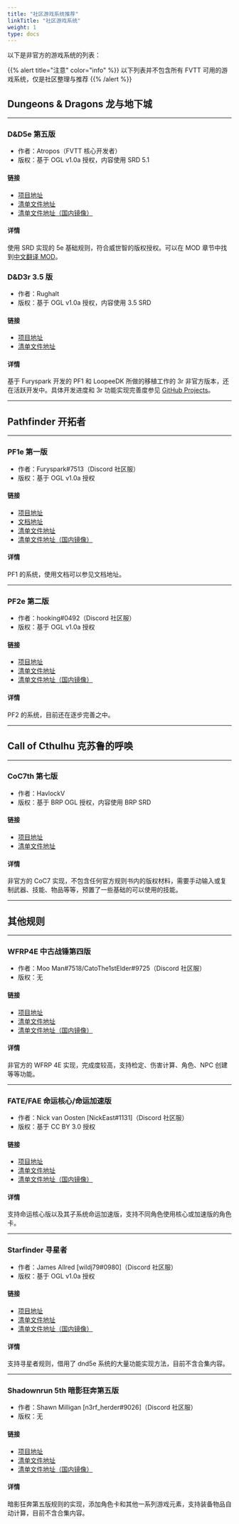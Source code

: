 ```yaml
---
title: "社区游戏系统推荐"
linkTitle: "社区游戏系统"
weight: 1
type: docs
---
```


以下是非官方的游戏系统的列表：

{{% alert title="注意" color="info" %}}
以下列表并不包含所有 FVTT 可用的游戏系统，仅是社区整理与推荐
{{% /alert %}}


## Dungeons & Dragons 龙与地下城

---

### D&D5e 第五版
- 作者：Atropos（FVTT 核心开发者）
- 版权：基于 OGL v1.0a 授权，内容使用 SRD 5.1
#### 链接
- [项目地址](https://gitlab.com/foundrynet/dnd5e)
- [清单文件地址](https://gitlab.com/foundrynet/dnd5e/raw/master/system.json)
- [清单文件地址（国内镜像）](https://cdn.sbea.in/gitlab.com/foundrynet/dnd5e/raw/master/system.json)
#### 详情
使用 SRD 实现的 5e 基础规则，符合威世智的版权授权。可以在 MOD 章节中找到[中文翻译 MOD](../mods/#5e-中文化)。

### D&D3r 3.5 版
- 作者：Rughalt
- 版权：基于 OGL v1.0a 授权，内容使用 3.5 SRD
#### 链接
- [项目地址](https://github.com/Rughalt/D35E)
- [清单文件地址](https://raw.githubusercontent.com/Rughalt/D35E/0.82/system.json)
#### 详情
基于 Furyspark 开发的 PF1 和 LoopeeDK 所做的移植工作的 3r 非官方版本，还在活跃开发中。具体开发进度和 3r 功能实现完善度参见 [GitHub Projects](https://github.com/Rughalt/D35E/projects/1)。

---

## Pathfinder 开拓者

---

### PF1e 第一版
- 作者：Furyspark#7513（Discord 社区服）
- 版权：基于 OGL v1.0a 授权
#### 链接
- [项目地址](https://gitlab.com/Furyspark/foundryvtt-pathfinder1)
- [文档地址](https://furyspark.gitlab.io/foundryvtt-pathfinder1-doc)
- [清单文件地址](https://gitlab.com/Furyspark/foundryvtt-pathfinder1/-/raw/master/system.json)
- [清单文件地址（国内镜像）](https://cdn.sbea.in/gitlab.com/Furyspark/foundryvtt-pathfinder1/-/raw/master/system.json)
#### 详情
PF1 的系统，使用文档可以参见文档地址。

---

### PF2e 第二版
- 作者：hooking#0492（Discord 社区服）
- 版权：基于 OGL v1.0a 授权
#### 链接
- [项目地址](https://gitlab.com/hooking/foundry-vtt---pathfinder-2e)
- [清单文件地址](https://gitlab.com/hooking/foundry-vtt---pathfinder-2e/raw/master/system.json)
- [清单文件地址（国内镜像）](https://cdn.sbea.in/gitlab.com/hooking/foundry-vtt---pathfinder-2e/raw/master/system.json)
#### 详情
PF2 的系统，目前还在逐步完善之中。

---

## Call of Cthulhu 克苏鲁的呼唤

---

### CoC7th 第七版
- 作者：HavlockV
- 版权：基于 BRP OGL 授权，内容使用 BRP SRD
#### 链接
- [项目地址](https://github.com/HavlockV/CoC7-FoundryVTT)
- [清单文件地址](https://raw.githubusercontent.com/HavlockV/CoC7-FoundryVTT/master/system.json)
#### 详情
非官方的 CoC7 实现，不包含任何官方规则书内的版权材料，需要手动输入或复制武器、技能、物品等等，预置了一些基础的可以使用的技能。

---

## 其他规则

---

### WFRP4E 中古战锤第四版
- 作者：Moo Man#7518/CatoThe1stElder#9725（Discord 社区服）
- 版权：无
#### 链接
- [项目地址](https://github.com/CatoThe1stElder/WFRP-4th-Edition-FoundryVTT)
- [清单文件地址](https://raw.githubusercontent.com/CatoThe1stElder/WFRP-4th-Edition-FoundryVTT/stable/system.json)
- [清单文件地址（国内镜像）](https://cdn.sbea.in/raw.githubusercontent.com/CatoThe1stElder/WFRP-4th-Edition-FoundryVTT/stable/system.json)
#### 详情
非官方的 WFRP 4E 实现，完成度较高，支持检定、伤害计算、角色、NPC 创建等等功能。

---

### FATE/FAE 命运核心/命运加速版
- 作者：Nick van Oosten [NickEast#1131]（Discord 社区服）
- 版权：基于 CC BY 3.0 授权
#### 链接
- [项目地址](https://gitlab.com/foundry-projects/fate)
- [清单文件地址](https://gitlab.com/foundry-projects/fate/raw/master/src/system.json)
- [清单文件地址（国内镜像）](https://cdn.sbea.in/gitlab.com/foundry-projects/fate/raw/master/src/system.json)
#### 详情
支持命运核心版以及其子系统命运加速版，支持不同角色使用核心或加速版的角色卡。

---

### Starfinder 寻星者
- 作者：James Allred [wildj79#0980]（Discord 社区服）
- 版权：基于 OGL v1.0a 授权
#### 链接
- [项目地址](https://github.com/wildj79/foundryvtt-starfinder)
- [清单文件地址](https://raw.githubusercontent.com/wildj79/foundryvtt-starfinder/master/system.json)
- [清单文件地址（国内镜像）](https://cdn.sbea.in/raw.githubusercontent.com/wildj79/foundryvtt-starfinder/master/system.json)
#### 详情
支持寻星者规则，借用了 dnd5e 系统的大量功能实现方法，目前不含合集内容。

---

### Shadownrun 5th 暗影狂奔第五版
- 作者：Shawn Milligan [n3rf_herder#9026]（Discord 社区服）
- 版权：无
#### 链接
- [项目地址](https://github.com/smilligan93/SR5-FoundryVTT)
- [清单文件地址](https://raw.githubusercontent.com/smilligan93/SR5-FoundryVTT/master/system.json)
- [清单文件地址（国内镜像）](https://cdn.sbea.in/raw.githubusercontent.com/smilligan93/SR5-FoundryVTT/master/system.json)
#### 详情
暗影狂奔第五版规则的实现，添加角色卡和其他一系列游戏元素，支持装备物品自动计算，目前不含合集内容。